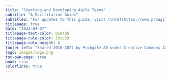 ```yaml
---
title: "Starting and Developing Agile Teams"
subtitle: "A Facilitation Guide"
subtitle2: "For updates to this guide, visit \\href{https://www.proagile.se/teams}{proagile.se/teams}"
titlepage: true
date: "2022-04-07"
titlepage-text-color: 01843b
titlepage-rule-color: 33cc33
titlepage-rule-height: 8
footer-left: "Shared 2018-2022 by ProAgile AB under Creative Commons Attribution ShareAlike 4.0 International license"
logo: images/logo.png
toc-own-page: true
book: true
colorlinks: true
---
```

